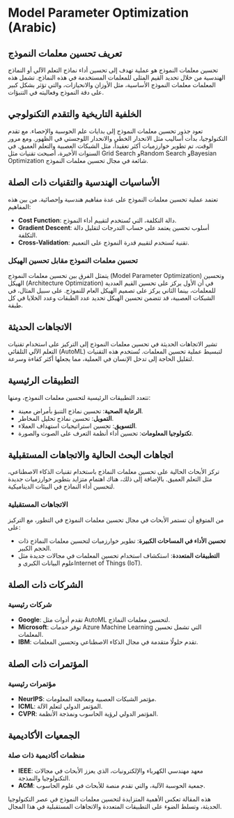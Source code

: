 # Model Parameter Optimization (Arabic)

## تعريف تحسين معلمات النموذج
تحسين معلمات النموذج هو عملية تهدف إلى تحسين أداء نماذج التعلم الآلي أو النماذج الهندسية من خلال تحديد القيم المثلى للمعلمات المستخدمة في هذه النماذج. تشمل هذه المعلمات معلمات النموذج الأساسية، مثل الأوزان والانحيازات، والتي تؤثر بشكل كبير على دقة النموذج وفعاليته في التنبؤات.

## الخلفية التاريخية والتقدم التكنولوجي
تعود جذور تحسين معلمات النموذج إلى بدايات علم الحوسبة والإحصاء. مع تقدم التكنولوجيا، بدأت أساليب مثل الانحدار الخطي والانحدار اللوجستي في الظهور. ومع مرور الوقت، تم تطوير خوارزميات أكثر تعقيداً، مثل الشبكات العصبية والتعلم العميق. في السنوات الأخيرة، أصبحت تقنيات مثل Grid Search وRandom Search وBayesian Optimization شائعة في مجال تحسين معلمات النموذج.

## الأساسيات الهندسية والتقنيات ذات الصلة
تعتمد عملية تحسين معلمات النموذج على عدة مفاهيم هندسية وإحصائية. من بين هذه المفاهيم:

- **Cost Function**: دالة التكلفة، التي تُستخدم لتقييم أداء النموذج.
- **Gradient Descent**: أسلوب تحسين يعتمد على حساب التدرجات لتقليل دالة التكلفة.
- **Cross-Validation**: تقنية تُستخدم لتقييم قدرة النموذج على التعميم.

### تحسين معلمات النموذج مقابل تحسين الهيكل
يتمثل الفرق بين تحسين معلمات النموذج (Model Parameter Optimization) وتحسين الهيكل (Architecture Optimization) في أن الأول يركز على تحسين القيم العددية للمعلمات، بينما الثاني يركز على تصميم الهيكل العام للنموذج. على سبيل المثال، في الشبكات العصبية، قد تتضمن تحسين الهيكل تحديد عدد الطبقات وعدد الخلايا في كل طبقة.

## الاتجاهات الحديثة
تشير الاتجاهات الحديثة في تحسين معلمات النموذج إلى التركيز على استخدام تقنيات التعلم الآلي التلقائي (AutoML) لتبسيط عملية تحسين المعلمات. تُستخدم هذه التقنيات لتقليل الحاجة إلى تدخل الإنسان في العملية، مما يجعلها أكثر كفاءة وسرعة.

## التطبيقات الرئيسية
تتعدد التطبيقات الرئيسية لتحسين معلمات النموذج، ومنها:

- **الرعاية الصحية**: تحسين نماذج التنبؤ بأمراض معينة.
- **التمويل**: تحسين نماذج تحليل المخاطر.
- **التسويق**: تحسين استراتيجيات استهداف العملاء.
- **تكنولوجيا المعلومات**: تحسين أداء أنظمة التعرف على الصوت والصورة.

## اتجاهات البحث الحالية والاتجاهات المستقبلية
تركز الأبحاث الحالية على تحسين معلمات النماذج باستخدام تقنيات الذكاء الاصطناعي، مثل التعلم العميق. بالإضافة إلى ذلك، هناك اهتمام متزايد بتطوير خوارزميات جديدة لتحسين أداء النماذج في البيئات الديناميكية.

### الاتجاهات المستقبلية
من المتوقع أن تستمر الأبحاث في مجال تحسين معلمات النموذج في التطور، مع التركيز على:

- **تحسين الأداء في المساحات الكبيرة**: تطوير خوارزميات لتحسين معلمات النماذج ذات الحجم الكبير.
- **التطبيقات المتعددة**: استكشاف استخدام تحسين المعلمات في مجالات جديدة مثل علوم البيانات الكبرى وInternet of Things (IoT).

## الشركات ذات الصلة
### شركات رئيسية
- **Google**: تقدم أدوات مثل AutoML لتحسين معلمات النماذج.
- **Microsoft**: توفر خدمات Azure Machine Learning التي تشمل تحسين المعلمات.
- **IBM**: تقدم حلولًا متقدمة في مجال الذكاء الاصطناعي وتحسين المعلمات.

## المؤتمرات ذات الصلة
### مؤتمرات رئيسية
- **NeurIPS**: مؤتمر الشبكات العصبية ومعالجة المعلومات.
- **ICML**: المؤتمر الدولي لتعلم الآلة.
- **CVPR**: المؤتمر الدولي لرؤية الحاسوب ونمذجة الأنظمة.

## الجمعيات الأكاديمية
### منظمات أكاديمية ذات صلة
- **IEEE**: معهد مهندسي الكهرباء والإلكترونيات، الذي يعزز الأبحاث في مجالات التكنولوجيا والنمذجة.
- **ACM**: جمعية الحوسبة الآلية، والتي تقدم منصة للأبحاث في علوم الحاسوب.

هذه المقالة تعكس الأهمية المتزايدة لتحسين معلمات النموذج في عصر التكنولوجيا الحديثة، وتسلط الضوء على التطبيقات المتعددة والاتجاهات المستقبلية في هذا المجال.